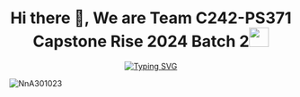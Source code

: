 

<!--
**C242-PS371/C242-PS371** is a ✨ _special_ ✨ repository because its `README.md` (this file) appears on your GitHub profile.

Here are some ideas to get you started:

- 🔭 I’m currently working on ...
- 🌱 I’m currently learning ...
- 👯 I’m looking to collaborate on ...
- 🤔 I’m looking for help with ...
- 💬 Ask me about ...
- 📫 How to reach me: ...
- 😄 Pronouns: ...
- ⚡ Fun fact: ...
-->
<h1 align="center">Hi there 👋, We are Team C242-PS371 Capstone Rise 2024 Batch 2<img src="https://media.giphy.com/media/TEnXkcsHrP4YedChhA/giphy.gif" width="35"></h1>
<p align="center">
<a href="https://git.io/typing-svg"><img src="https://readme-typing-svg.herokuapp.com?font=Fira+Code&pause=1000&width=435&lines=Learning+Path+Machine+learning+%3A+;(ML)+Ahmad+Arif;(ML)+Nanda+Putri+Korina;(ML)+Tommy+Gunawan;Learning+Path+Cloud+Computing+%3A+;(CC)++Farhah+Salsabillah;(CC)+Wiranto+Mohammad+Ginanjar;Learning+Path+Mobile+Development+%3A+;(MD)+Muhammad+Rafli+Silehu" alt="Typing SVG" /></a>
</p>

<img src="https://camo.githubusercontent.com/f52151760dd2f6925b8e08c99a45456fbcdb5faeecf3df991c73f3fc5c0091b3/68747470733a2f2f6b6f6d617265762e636f6d2f67687076632f3f757365726e616d653d41686d6164417269666666266c6162656c3d50726f66696c65253230766965777326636f6c6f723d306537356236267374796c653d666c6174" alt="NnA301023" data-canonical-src="https://komarev.com/ghpvc/?username=AhmadArifff&amp;label=Profile%20views&amp;color=0e75b6&amp;style=flat" style="max-width: 100%;">
